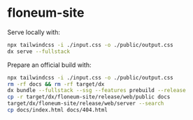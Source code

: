 # floneum-site

Serve locally with:
```sh
npx tailwindcss -i ./input.css -o ./public/output.css
dx serve --fullstack
```

Prepare an official build with:
```sh
npx tailwindcss -i ./input.css -o ./public/output.css
rm -rf docs && rm -rf target/dx
dx bundle --fullstack --ssg --features prebuild --release
cp -r target/dx/floneum-site/release/web/public docs
target/dx/floneum-site/release/web/server --search
cp docs/index.html docs/404.html
```
